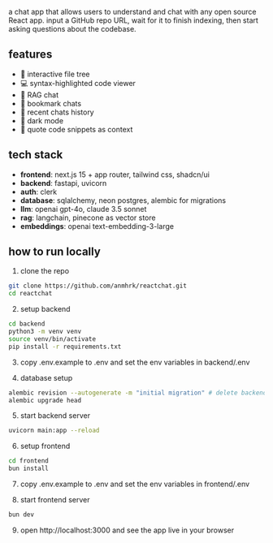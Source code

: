 a chat app that allows users to understand and chat with any open source React app. input a GitHub repo URL, wait for it to finish indexing, then start asking questions about the codebase.

## features

- 📂 interactive file tree
- 💻 syntax-highlighted code viewer
- 💬 RAG chat
- 🔖 bookmark chats
- 🔄 recent chats history
- 🌙 dark mode
- 📝 quote code snippets as context

## tech stack

- **frontend**: next.js 15 + app router, tailwind css, shadcn/ui
- **backend**: fastapi, uvicorn
- **auth**: clerk
- **database**: sqlalchemy, neon postgres, alembic for migrations
- **llm**: openai gpt-4o, claude 3.5 sonnet
- **rag**: langchain, pinecone as vector store
- **embeddings**: openai text-embedding-3-large

## how to run locally

1. clone the repo

```bash
git clone https://github.com/anmhrk/reactchat.git
cd reactchat
```

2. setup backend

```bash
cd backend
python3 -m venv venv
source venv/bin/activate
pip install -r requirements.txt
```

3. copy .env.example to .env and set the env variables in backend/.env

4. database setup

```bash
alembic revision --autogenerate -m "initial migration" # delete backend/db/alembic/versions first
alembic upgrade head
```

5. start backend server

```bash
uvicorn main:app --reload
```

6. setup frontend

```bash
cd frontend
bun install
```

7. copy .env.example to .env and set the env variables in frontend/.env

8. start frontend server

```bash
bun dev
```

9. open http://localhost:3000 and see the app live in your browser
